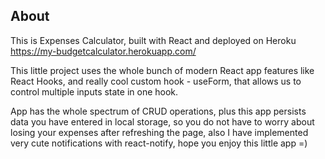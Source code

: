 ## About
This is Expenses Calculator, built with React and deployed on Heroku https://my-budgetcalculator.herokuapp.com/

This little project uses the whole bunch of modern React app features like React Hooks, and really cool custom hook - useForm, that allows us to control multiple inputs state in one hook.

App has the whole spectrum of CRUD operations, plus this app persists data you have entered in local storage, so you do not have to worry about losing your expenses after refreshing the page, also I have implemented very cute notifications with react-notify, hope you enjoy this little app =)
